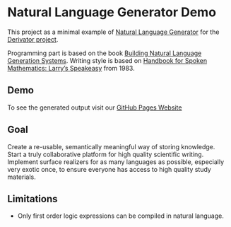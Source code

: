 # Natural Language Generator Demo

This project as a minimal example of [Natural Language Generator](https://en.wikipedia.org/wiki/Natural_language_generation) for the [Derivator project](https://allofphysicsgraph.github.io/derivator/).

Programming part is based on the book [Building Natural Language Generation Systems](https://www.cambridge.org/core/books/building-natural-language-generation-systems/0AE70C709A9BFBDC80B349B2D22A78CD). Writing style is based on [Handbook for Spoken Mathematics: Larry’s Speakeasy](http://englishlangkan.com/produk/E%20Book%20Handbook%20for%20Spoken%20Mathematics.pdf) from 1983.

## Demo

To see the generated output visit our [GitHub Pages Website](https://allofphysicsgraph.github.io/MathNLG/)

## Goal

Create a re-usable, semantically meaningful way of storing knowledge. Start a truly collaborative platform for high quality scientific writing. Implement surface realizers for as many languages as possible, especially very exotic once, to ensure everyone has access to high quality study materials.

## Limitations

* Only first order logic expressions can be compiled in natural language.
